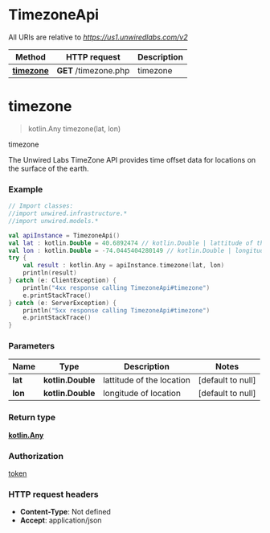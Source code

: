 # TimezoneApi

All URIs are relative to *https://us1.unwiredlabs.com/v2*

Method | HTTP request | Description
------------- | ------------- | -------------
[**timezone**](TimezoneApi.md#timezone) | **GET** /timezone.php | timezone


<a name="timezone"></a>
# **timezone**
> kotlin.Any timezone(lat, lon)

timezone

The Unwired Labs TimeZone API provides time offset data for locations on the surface of the earth.

### Example
```kotlin
// Import classes:
//import unwired.infrastructure.*
//import unwired.models.*

val apiInstance = TimezoneApi()
val lat : kotlin.Double = 40.6892474 // kotlin.Double | lattitude of the location
val lon : kotlin.Double = -74.0445404280149 // kotlin.Double | longitude of location
try {
    val result : kotlin.Any = apiInstance.timezone(lat, lon)
    println(result)
} catch (e: ClientException) {
    println("4xx response calling TimezoneApi#timezone")
    e.printStackTrace()
} catch (e: ServerException) {
    println("5xx response calling TimezoneApi#timezone")
    e.printStackTrace()
}
```

### Parameters

Name | Type | Description  | Notes
------------- | ------------- | ------------- | -------------
 **lat** | **kotlin.Double**| lattitude of the location | [default to null]
 **lon** | **kotlin.Double**| longitude of location | [default to null]

### Return type

[**kotlin.Any**](kotlin.Any.md)

### Authorization

[token](../README.md#token)

### HTTP request headers

 - **Content-Type**: Not defined
 - **Accept**: application/json

